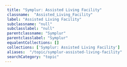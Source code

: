 ```yaml
--- 
 title: "Symplur: Assisted Living Facility" 
 classname:  "Assisted_Living_Facility" 
 label: "Assisted Living Facility" 
 subclassname: "null" 
 subclasslabel: "null" 
 parentclassname: "Symplur" 
 parentclasslabel: "Symplur" 
 equalentCollections: [] 
 collections: ['Symplur: Assisted Living Facility']
 aliases:  "/topic/symplur-assisted-living-facility"  
 searchCategory: "topic" 
---
```

